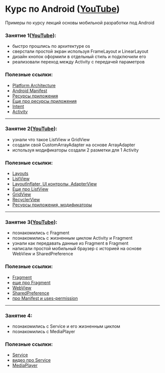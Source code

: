# Курс по Android ([YouTube](https://www.youtube.com/playlist?list=PLPkT3QbnwgTFUpuRLNPlYyzPyrYhFVwRR))
Примеры по курсу лекций основы мобильной разработки под Android
### Занятие 1([YouTube](https://youtu.be/PZPwygd6ALM)):
- быстро прошлись по архитектуре os
- сверстали простой экран используя FrameLayout и LinearLayout
- дизайн кнопок оформили в отдельный стиль и подключили его
- реализовали переход между Activity с передачей параметров

### Полезные ссылки:
 * [Platform Architecture](https://developer.android.com/guide/platform/index.html)
 * [Android Manifest](http://developer.alexanderklimov.ru/android/theory/AndroidManifestXML.php)
 * [Ресурсы приложения](https://developer.android.com/guide/topics/resources/accessing-resources.html?hl=ru)
 * [Еще про ресурсы приложения](http://developer.alexanderklimov.ru/android/theory/resources.php)
 * [Intent](http://developer.alexanderklimov.ru/android/theory/intent.php)
 * [Activity](http://developer.alexanderklimov.ru/android/theory/activity-theory.php)
  
---
### Занятие 2([YouTube](https://youtu.be/tdYlvGiOuy0)):
- узнали что такое ListView и GridView
- создали свой CustomArrayAdapter на основе ArrayAdapter
- используя модификаторы создали 2 разметки для 1 Activity

### Полезные ссылки:
 * [Layouts](https://developer.android.com/guide/topics/ui/declaring-layout.html)
 * [ListView](http://developer.alexanderklimov.ru/android/views/listview.php)
 * [LayoutInflater, UI контролы, AdapterView](https://youtu.be/K9UIT55WP1g?list=PLufI-p7bsMuRbTCnsoLrN6rWDl8MQ_TMM)
 * [Еще про ListView](https://habrahabr.ru/post/133575/)
 * [GridView](http://developer.alexanderklimov.ru/android/views/gridview.php)
 * [RecyclerView](http://www.fandroid.info/primer-ispolzovaniya-cardview-i-recyclerview-v-android/)
 * [Ресурсы приложения, модификаторы](https://www.youtube.com/watch?v=071pX_Cedc8)

---
### Занятие 3([YouTube](https://youtu.be/PN2Vpn9iQaY)):
- познакомились с Fragment
- познакомились с жизненным циклом Activity и Fragment
- узнали как передавать данные из Fragment в Fragment
- написали простой мобильный браузер с историей на основе WebView и SharedPreference

### Полезные ссылки:
 * [Fragment](https://developer.android.com/guide/components/fragments.html?hl=ru)
 * [еще про Fragment](http://developer.alexanderklimov.ru/android/theory/fragments.php)
 * [WebView](https://developer.android.com/reference/android/webkit/WebView.html)
 * [SharedPreference](http://developer.alexanderklimov.ru/android/theory/sharedpreferences.php)
 * [про Manifest и uses-permission](http://developer.alexanderklimov.ru/android/theory/AndroidManifestXML.php)
 
 ---
### Занятие 4:
- познакомились с Service и его жизненным циклом
- познакомились с MediaPlayer

### Полезные ссылки:
 * [Service](http://developer.alexanderklimov.ru/android/theory/services-theory.php)
 * [видео про Service](https://www.youtube.com/watch?v=TXgNixLi8P4&list=PLufI-p7bsMuRbTCnsoLrN6rWDl8MQ_TMM&index=8)
 * [MediaPlayer](https://developer.android.com/guide/topics/media/mediaplayer.html)
 
